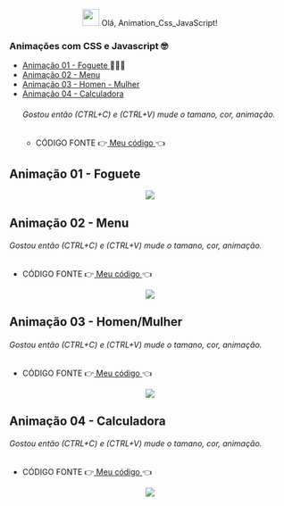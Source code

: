 

<div align="center">
   <img src="https://raw.githubusercontent.com/iampavangandhi/iampavangandhi/master/gifs/Hi.gif" width="30px"> Olá, Animation_Css_JavaScript! </h2>
</div>

### Animações com CSS e Javascript 🤓
* [ Animação 01 - Foguete ](#id00) 👩‍🚀🚀 
* [ Animação 02 - Menu ](#id01)
* [ Animação 03 - Homen - Mulher ](#id02)
* [ Animação 04 - Calculadora ](#id03)
  ###### Gostou então (CTRL+C) e (CTRL+V)  mude o tamano, cor, animação.      
   * CÓDIGO FONTE   👉[ Meu código ](https://github.com/MichelKitundi/Animation_Css_JavaScript/tree/main/ani_foguete)👈


##   Animação  01 - Foguete <a name="id00"></a>
<div align="center">
 <img src="https://user-images.githubusercontent.com/72812066/149570540-778046c8-8673-43ea-9c9e-5f567eebd823.gif">
</div>



##   Animação  02 - Menu <a name="id01"></a>
   ###### Gostou então (CTRL+C) e (CTRL+V)  mude o tamano, cor, animação.     
   * CÓDIGO FONTE   👉[ Meu código ](https://github.com/MichelKitundi/Animation_Css_JavaScript/tree/main/ani_menu)👈
<div align="center">
 <img src="https://user-images.githubusercontent.com/72812066/149638437-ac3ec3fe-f775-409b-b8ff-e27fd2d29349.gif">
</div>


##   Animação  03 - Homen/Mulher <a name="id02"></a>
   ###### Gostou então (CTRL+C) e (CTRL+V)  mude o tamano, cor, animação.     
   * CÓDIGO FONTE   👉[ Meu código ](https://github.com/MichelKitundi/Animation_Css_JavaScript/tree/main/ani-homen_mulher)👈
<div align="center">
 <img src="https://user-images.githubusercontent.com/72812066/149793828-f5ed460b-7c4a-45c9-a54e-9278ead98755.gif">
</div>

##   Animação  04 - Calculadora <a name="id03"></a>
   ###### Gostou então (CTRL+C) e (CTRL+V)  mude o tamano, cor, animação.     
   * CÓDIGO FONTE   👉[ Meu código ](https://github.com/MichelKitundi/Animation_Css_JavaScript/blob/main/animacoes%2B/calculadora.html)👈
<div align="center">
 <img src="https://user-images.githubusercontent.com/72812066/157110343-cf039054-9b81-4bf0-9ad7-d7aad0562993.gif">
</div>
